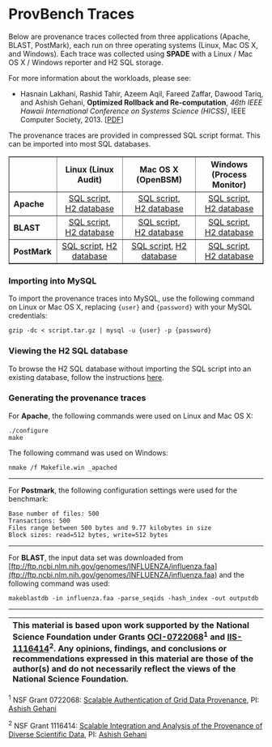 # ProvBench Traces #

Below are provenance traces collected from three applications (Apache, BLAST, PostMark), each run on three operating systems (Linux, Mac OS X, and Windows). Each trace was collected using **SPADE** with a Linux / Mac OS X / Windows reporter and H2 SQL storage.

For more information about the workloads, please see:

  * Hasnain Lakhani, Rashid Tahir, Azeem Aqil, Fareed Zaffar, Dawood Tariq, and Ashish Gehani, **Optimized Rollback and Re-computation**, _46th IEEE Hawaii International Conference on Systems Science (HICSS)_, IEEE Computer Society, 2013. [[PDF](http://www.csl.sri.com/users/gehani/papers/HICSS-2013.Re-execution.pdf)]

The provenance traces are provided in compressed SQL script format. This can be imported into most SQL databases.

<table align='center' border='1'>
<tr>
<th width='80'></th>
<th width='210'>Linux (Linux Audit)</th>
<th width='210'>Mac OS X (OpenBSM)</th>
<th width='210'>Windows (Process Monitor)</th>
</tr>
<tr>
<th align='left'>Apache</th>
<td align='center'>
<a href='http://data-provenance.googlecode.com/svn/wiki/traces/Linux/Apache/script.tar.gz'>SQL script</a>,<br>
<a href='http://data-provenance.googlecode.com/svn/wiki/traces/Linux/Apache/linux_apache_h2.tar.gz'>H2 database</a>
</td>
<td align='center'>
<a href='http://data-provenance.googlecode.com/svn/wiki/traces/Mac/Apache/script.tar.gz'>SQL script</a>,<br>
<a href='http://data-provenance.googlecode.com/svn/wiki/traces/Mac/Apache/mac_apache_h2.tar.gz'>H2 database</a>
</td>
<td align='center'>
<a href='http://data-provenance.googlecode.com/svn/wiki/traces/Windows/Apache/script.tar.gz'>SQL script</a>,<br>
<a href='http://data-provenance.googlecode.com/svn/wiki/traces/Windows/Apache/windows_apache_h2.tar.gz'>H2 database</a>
</td>
</tr>
<tr>
<th align='left'>BLAST</th>
<td align='center'>
<a href='http://data-provenance.googlecode.com/svn/wiki/traces/Linux/Blast/script.tar.gz'>SQL script</a>,<br>
<a href='http://data-provenance.googlecode.com/svn/wiki/traces/Linux/Blast/linux_blast_h2.tar.gz'>H2 database</a>
</td>
<td align='center'>
<a href='http://data-provenance.googlecode.com/svn/wiki/traces/Mac/Blast/script.tar.gz'>SQL script</a>,<br>
<a href='http://data-provenance.googlecode.com/svn/wiki/traces/Mac/Blast/mac_blast_h2.tar.gz'>H2 database</a>
</td>
<td align='center'>
<a href='http://data-provenance.googlecode.com/svn/wiki/traces/Windows/Blast/script.tar.gz'>SQL script</a>,<br>
<a href='http://data-provenance.googlecode.com/svn/wiki/traces/Windows/Blast/windows_blast_h2.tar.gz'>H2 database</a>
</td>
</tr>
<tr>
<th align='left'>PostMark</th>
<td align='center'>
<a href='http://data-provenance.googlecode.com/svn/wiki/traces/Linux/Postmark/script.tar.gz'>SQL script</a>, <a href='http://data-provenance.googlecode.com/svn/wiki/traces/Linux/Postmark/linux_postmark_h2.tar.gz'>H2 database</a>
</td>
<td align='center'>
<a href='http://data-provenance.googlecode.com/svn/wiki/traces/Mac/Postmark/script.tar.gz'>SQL script</a>, <a href='http://data-provenance.googlecode.com/svn/wiki/traces/Mac/Postmark/mac_postmark_h2.tar.gz'>H2 database</a>
</td>
<td align='center'>
<a href='http://data-provenance.googlecode.com/svn/wiki/traces/Windows/Postmark/script.tar.gz'>SQL script</a>,<br>
<a href='http://data-provenance.googlecode.com/svn/wiki/traces/Windows/Postmark/windows_postmark_h2.tar.gz'>H2 database</a>
</td>
</tr>
</table>

### Importing into MySQL ###

To import the provenance traces into MySQL, use the following command on Linux or Mac OS X, replacing `{user}` and `{password}` with your MySQL credentials:

```
gzip -dc < script.tar.gz | mysql -u {user} -p {password}
```

### Viewing the H2 SQL database ###

To browse the H2 SQL database without importing the SQL script into an existing database, follow the instructions [here](DBTools.md).

### Generating the provenance traces ###

For **Apache**, the following commands were used on Linux and Mac OS X:

```
./configure
make
```

The following command was used on Windows:

```
nmake /f Makefile.win _apached
```


---


For **Postmark**, the following configuration settings were used for the benchmark:

```
Base number of files: 500
Transactions: 500
Files range between 500 bytes and 9.77 kilobytes in size
Block sizes: read=512 bytes, write=512 bytes
```


---


For **BLAST**, the input data set was downloaded from [ftp://ftp.ncbi.nlm.nih.gov/genomes/INFLUENZA/influenza.faa](ftp://ftp.ncbi.nlm.nih.gov/genomes/INFLUENZA/influenza.faa) and the following command was used:

```
makeblastdb -in influenza.faa -parse_seqids -hash_index -out outputdb
```


---


|This material is based upon work supported by the National Science Foundation under Grants [OCI-0722068](http://www.nsf.gov/awardsearch/showAward?AWD_ID=0722068)<sup>1</sup> and [IIS-1116414](http://www.nsf.gov/awardsearch/showAward?AWD_ID=1116414)<sup>2</sup>. Any opinions, findings, and conclusions or recommendations expressed in this material are those of the author(s) and do not necessarily reflect the views of the National Science Foundation.|
|:------------------------------------------------------------------------------------------------------------------------------------------------------------------------------------------------------------------------------------------------------------------------------------------------------------------------------------------------------------------------------------------------------------------------------------------------------------------|

<sup>1</sup> NSF Grant 0722068: [Scalable Authentication of Grid Data Provenance](http://www.nsf.gov/awardsearch/showAward?AWD_ID=0722068), PI: [Ashish Gehani](http://www.csl.sri.com/people/gehani/)

<sup>2</sup> NSF Grant 1116414: [Scalable Integration and Analysis of the Provenance of Diverse Scientific Data](http://www.nsf.gov/awardsearch/showAward?AWD_ID=1116414), PI: [Ashish Gehani](http://www.csl.sri.com/people/gehani/)